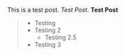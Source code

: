 This is a test post. *Test Post*. **Test Post**

> * Testing
> * Testing 2
>   * Testing 2.5
> * Testing 3
